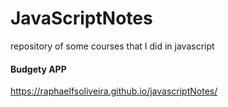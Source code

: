 # JavaScriptNotes
repository of some courses that I did in javascript

#### Budgety APP
https://raphaelfsoliveira.github.io/javascriptNotes/
